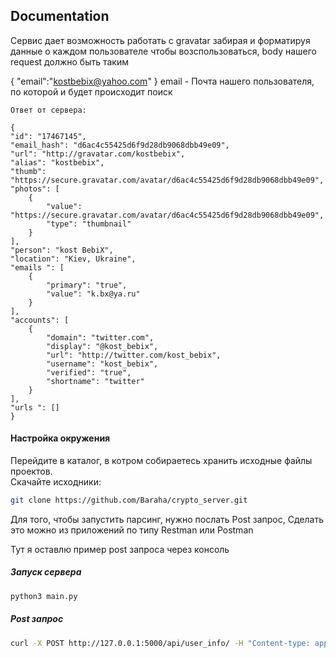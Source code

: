 ## Documentation

Сервис дает возможность работать с gravatar забирая и форматируя данные о каждом пользователе
	чтобы возспользоваться, body нашего request должно быть таким
	
{
	"email":"kostbebix@yahoo.com"
	}
	email - Почта нашего пользователя, по которой и будет происходит поиск

	Ответ от сервера:

	{
	"id": "17467145",
    "email_hash": "d6ac4c55425d6f9d28db9068dbb49e09",
    "url": "http://gravatar.com/kostbebix",
    "alias": "kostbebix",
    "thumb": "https://secure.gravatar.com/avatar/d6ac4c55425d6f9d28db9068dbb49e09",
    "photos": [
        {
            "value": "https://secure.gravatar.com/avatar/d6ac4c55425d6f9d28db9068dbb49e09",
            "type": "thumbnail"
        }
    ],
    "person": "kost BebiX",
    "location": "Kiev, Ukraine",
    "emails ": [
        {
            "primary": "true",
            "value": "k.bx@ya.ru"
        }
    ],
    "accounts": [
        {
            "domain": "twitter.com",
            "display": "@kost_bebix",
            "url": "http://twitter.com/kost_bebix",
            "username": "kost_bebix",
            "verified": "true",
            "shortname": "twitter"
        }
    ],
    "urls ": []
	}






#### Настройка окружения
Перейдите в каталог, в котром собираетесь хранить исходные файлы проектов.  
Скачайте исходники:
```bash
git clone https://github.com/Baraha/crypto_server.git
```

Для того, чтобы запустить парсинг, нужно послать Post запрос, Сделать это
можно из приложений по типу Restman или Postman

Тут я оставлю пример post запроса через консоль
##### Запуск сервера
```bash
python3 main.py
```

##### Post запрос
```bash
curl -X POST http://127.0.0.1:5000/api/user_info/ -H "Content-type: application/json" -d '{"email":"kostbebix@gmail.com"}'
```